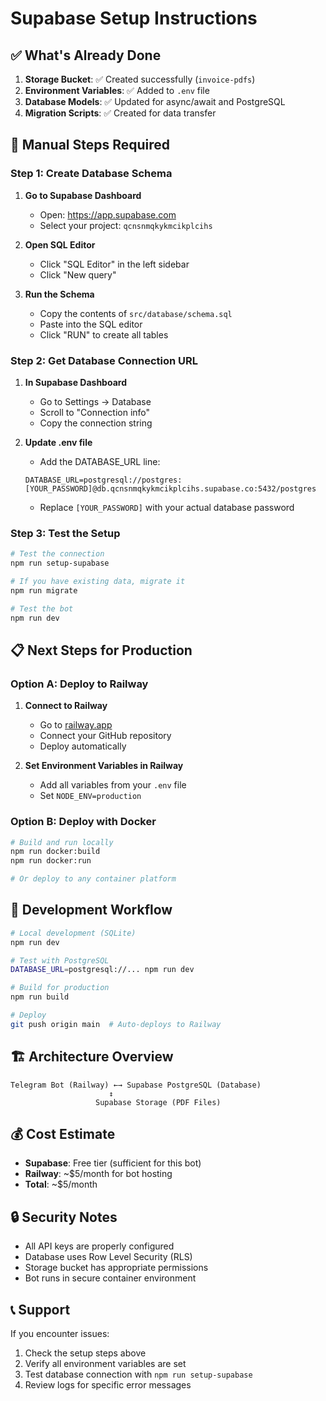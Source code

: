 # Supabase Setup Instructions

## ✅ What's Already Done

1. **Storage Bucket**: ✅ Created successfully (`invoice-pdfs`)
2. **Environment Variables**: ✅ Added to `.env` file
3. **Database Models**: ✅ Updated for async/await and PostgreSQL
4. **Migration Scripts**: ✅ Created for data transfer

## 🔧 Manual Steps Required

### Step 1: Create Database Schema

1. **Go to Supabase Dashboard**
   - Open: https://app.supabase.com
   - Select your project: `qcnsnmqkykmcikplcihs`

2. **Open SQL Editor**
   - Click "SQL Editor" in the left sidebar
   - Click "New query"

3. **Run the Schema**
   - Copy the contents of `src/database/schema.sql`
   - Paste into the SQL editor
   - Click "RUN" to create all tables

### Step 2: Get Database Connection URL

1. **In Supabase Dashboard**
   - Go to Settings → Database
   - Scroll to "Connection info"
   - Copy the connection string

2. **Update .env file**
   - Add the DATABASE_URL line:
   ```env
   DATABASE_URL=postgresql://postgres:[YOUR_PASSWORD]@db.qcnsnmqkykmcikplcihs.supabase.co:5432/postgres
   ```
   - Replace `[YOUR_PASSWORD]` with your actual database password

### Step 3: Test the Setup

```bash
# Test the connection
npm run setup-supabase

# If you have existing data, migrate it
npm run migrate

# Test the bot
npm run dev
```

## 📋 Next Steps for Production

### Option A: Deploy to Railway

1. **Connect to Railway**
   - Go to [railway.app](https://railway.app)
   - Connect your GitHub repository
   - Deploy automatically

2. **Set Environment Variables in Railway**
   - Add all variables from your `.env` file
   - Set `NODE_ENV=production`

### Option B: Deploy with Docker

```bash
# Build and run locally
npm run docker:build
npm run docker:run

# Or deploy to any container platform
```

## 🔄 Development Workflow

```bash
# Local development (SQLite)
npm run dev

# Test with PostgreSQL
DATABASE_URL=postgresql://... npm run dev

# Build for production
npm run build

# Deploy
git push origin main  # Auto-deploys to Railway
```

## 🏗 Architecture Overview

```
Telegram Bot (Railway) ←→ Supabase PostgreSQL (Database)
                      ↕
                   Supabase Storage (PDF Files)
```

## 💰 Cost Estimate

- **Supabase**: Free tier (sufficient for this bot)
- **Railway**: ~$5/month for bot hosting
- **Total**: ~$5/month

## 🔒 Security Notes

- All API keys are properly configured
- Database uses Row Level Security (RLS)
- Storage bucket has appropriate permissions
- Bot runs in secure container environment

## 📞 Support

If you encounter issues:
1. Check the setup steps above
2. Verify all environment variables are set
3. Test database connection with `npm run setup-supabase`
4. Review logs for specific error messages